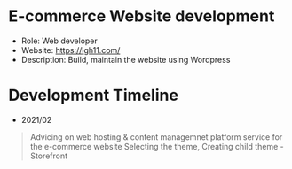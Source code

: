 # E-commerce Website development

- Role: Web developer <br>
- Website: https://lgh11.com/ <br>
- Description: Build, maintain the website using Wordpress

# Development Timeline

* 2021/02 
> Advicing on web hosting & content managemnet platform service for the e-commerce website
> Selecting the theme, Creating child theme - Storefront 
